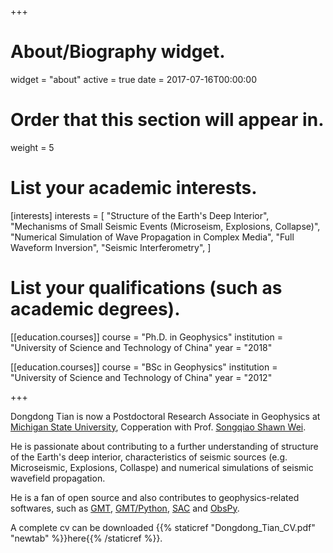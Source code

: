 +++
# About/Biography widget.
widget = "about"
active = true
date = 2017-07-16T00:00:00

# Order that this section will appear in.
weight = 5

# List your academic interests.
[interests]
  interests = [
    "Structure of the Earth's Deep Interior",
    "Mechanisms of Small Seismic Events (Microseism, Explosions, Collapse)",
    "Numerical Simulation of Wave Propagation in Complex Media",
    "Full Waveform Inversion",
    "Seismic Interferometry",
  ]

# List your qualifications (such as academic degrees).
[[education.courses]]
  course = "Ph.D. in Geophysics"
  institution = "University of Science and Technology of China"
  year = "2018"

[[education.courses]]
  course = "BSc in Geophysics"
  institution = "University of Science and Technology of China"
  year = "2012"

+++

Dongdong Tian is now a Postdoctoral Research Associate in Geophysics at
[Michigan State University](https://msu.edu/),
Copperation with Prof. [Songqiao Shawn Wei](https://msu.edu/~swei/).

He is passionate about contributing to a further understanding of structure
of the Earth's deep interior, characteristics of seismic sources
(e.g. Microseismic, Explosions, Collaspe) and numerical simulations of seismic wavefield propagation.

He is a fan of open source and also contributes to geophysics-related softwares, such as
[GMT](http://gmt.soest.hawaii.edu/),
[GMT/Python](https://www.gmtpython.xyz/),
[SAC](https://seiscode.iris.washington.edu/projects/sac)
and [ObsPy](http://docs.obspy.org/).

A complete cv can be downloaded {{% staticref "Dongdong_Tian_CV.pdf" "newtab" %}}here{{% /staticref %}}.
